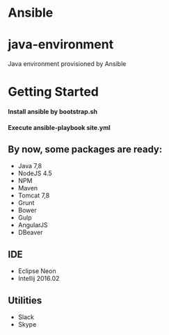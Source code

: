 # Ansible

# java-environment
Java environment provisioned by Ansible

# Getting Started

#### Install ansible by bootstrap.sh
#### Execute ansible-playbook site.yml

## By now, some packages are ready:
- Java 7,8
- NodeJS 4.5
- NPM
- Maven
- Tomcat 7,8
- Grunt
- Bower
- Gulp
- AngularJS
- DBeaver

## IDE
- Eclipse Neon
- Intellij 2016.02

## Utilities
- Slack
- Skype
